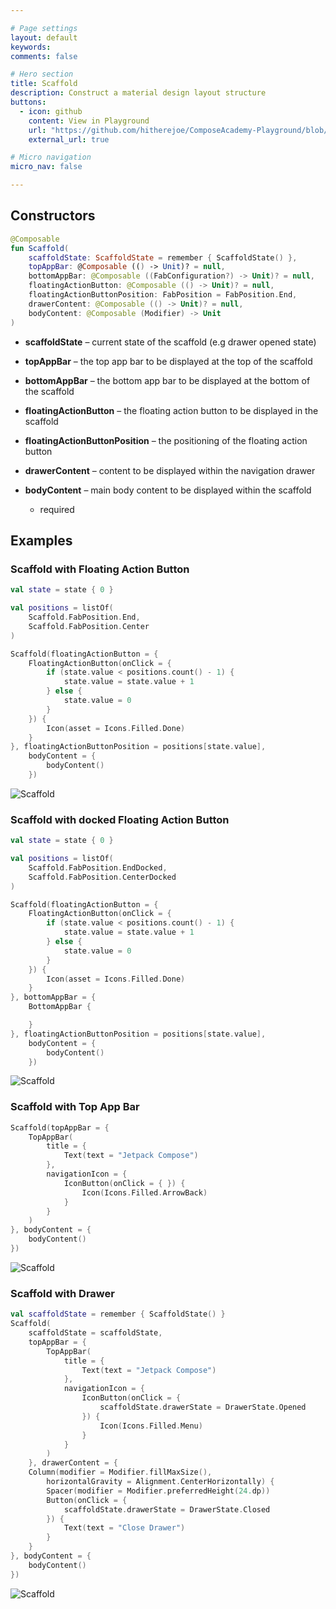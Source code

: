 ```yaml
---

# Page settings
layout: default
keywords:
comments: false

# Hero section
title: Scaffold
description: Construct a material design layout structure
buttons:
  - icon: github
    content: View in Playground
    url: "https://github.com/hitherejoe/ComposeAcademy-Playground/blob/master/app/src/main/java/co/joebirch/composeplayground/material/scaffold.kt"
    external_url: true

# Micro navigation
micro_nav: false

---
```


## Constructors

```kotlin
@Composable
fun Scaffold(
    scaffoldState: ScaffoldState = remember { ScaffoldState() },
    topAppBar: @Composable (() -> Unit)? = null,
    bottomAppBar: @Composable ((FabConfiguration?) -> Unit)? = null,
    floatingActionButton: @Composable (() -> Unit)? = null,
    floatingActionButtonPosition: FabPosition = FabPosition.End,
    drawerContent: @Composable (() -> Unit)? = null,
    bodyContent: @Composable (Modifier) -> Unit
)
```

* **scaffoldState** – current state of the scaffold (e.g drawer opened state)

* **topAppBar** – the top app bar to be displayed at the top of the scaffold

* **bottomAppBar** – the bottom app bar to be displayed at the bottom of the scaffold

* **floatingActionButton** – the floating action button to be displayed in the scaffold

* **floatingActionButtonPosition** – the positioning of the floating action button

* **drawerContent** – content to be displayed within the navigation drawer

* **bodyContent** – main body content to be displayed within the scaffold
  * required

## Examples

### Scaffold with Floating Action Button
  
```kotlin
val state = state { 0 }

val positions = listOf(
    Scaffold.FabPosition.End,
    Scaffold.FabPosition.Center
)

Scaffold(floatingActionButton = {
    FloatingActionButton(onClick = {
        if (state.value < positions.count() - 1) {
            state.value = state.value + 1
        } else {
            state.value = 0
        }
    }) {
        Icon(asset = Icons.Filled.Done)
    }
}, floatingActionButtonPosition = positions[state.value],
    bodyContent = {
        bodyContent()
    })
```

![Scaffold](/academy/material/media/scaffold_fab.png)

### Scaffold with docked Floating Action Button
  
```kotlin
val state = state { 0 }

val positions = listOf(
    Scaffold.FabPosition.EndDocked,
    Scaffold.FabPosition.CenterDocked
)

Scaffold(floatingActionButton = {
    FloatingActionButton(onClick = {
        if (state.value < positions.count() - 1) {
            state.value = state.value + 1
        } else {
            state.value = 0
        }
    }) {
        Icon(asset = Icons.Filled.Done)
    }
}, bottomAppBar = {
    BottomAppBar {

    }
}, floatingActionButtonPosition = positions[state.value],
    bodyContent = {
        bodyContent()
    })
```

![Scaffold](/academy/material/media/scaffold_docked_fab.png)

### Scaffold with Top App Bar

```kotlin
Scaffold(topAppBar = {
    TopAppBar(
        title = {
            Text(text = "Jetpack Compose")
        },
        navigationIcon = {
            IconButton(onClick = { }) {
                Icon(Icons.Filled.ArrowBack)
            }
        }
    )
}, bodyContent = {
    bodyContent()
})
```

![Scaffold](/academy/material/media/scaffold_top_app_bar.png)

### Scaffold with Drawer

```kotlin
val scaffoldState = remember { ScaffoldState() }
Scaffold(
    scaffoldState = scaffoldState,
    topAppBar = {
        TopAppBar(
            title = {
                Text(text = "Jetpack Compose")
            },
            navigationIcon = {
                IconButton(onClick = {
                    scaffoldState.drawerState = DrawerState.Opened
                }) {
                    Icon(Icons.Filled.Menu)
                }
            }
        )
    }, drawerContent = {
    Column(modifier = Modifier.fillMaxSize(),
        horizontalGravity = Alignment.CenterHorizontally) {
        Spacer(modifier = Modifier.preferredHeight(24.dp))
        Button(onClick = {
            scaffoldState.drawerState = DrawerState.Closed
        }) {
            Text(text = "Close Drawer")
        }
    }
}, bodyContent = {
    bodyContent()
})
```

![Scaffold](/academy/material/media/scaffold_navigation.png)

